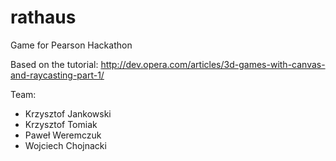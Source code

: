 rathaus
=======

Game for Pearson Hackathon

Based on the tutorial: http://dev.opera.com/articles/3d-games-with-canvas-and-raycasting-part-1/

Team:
- Krzysztof Jankowski
- Krzysztof Tomiak
- Paweł Weremczuk
- Wojciech Chojnacki
